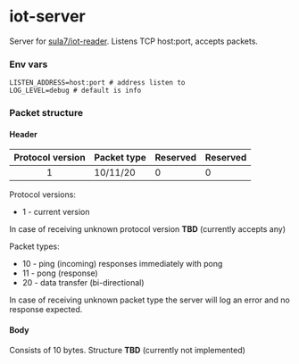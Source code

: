# iot-server

Server for [sula7/iot-reader](https://github.com/sula7/iot-reader). Listens TCP host:port, accepts packets.

### Env vars

````shell
LISTEN_ADDRESS=host:port # address listen to
LOG_LEVEL=debug # default is info
````

### Packet structure

#### Header

| Protocol version | Packet type | Reserved | Reserved |
|:----------------:|-------------|----------|----------|
|        1         | 10/11/20    | 0        | 0        |

Protocol versions:

* 1 - current version

In case of receiving unknown protocol version **TBD** (currently accepts any)

Packet types:

* 10 - ping (incoming) responses immediately with pong
* 11 - pong (response)
* 20 - data transfer (bi-directional)

In case of receiving unknown packet type the server will log an error and no response expected.

#### Body

Consists of 10 bytes. Structure **TBD** (currently not implemented)
